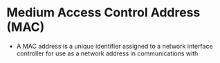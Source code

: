# Medium Access Control Address (MAC)
- A MAC address is a unique identifier assigned to a network interface controller for use as a network address in communications with
